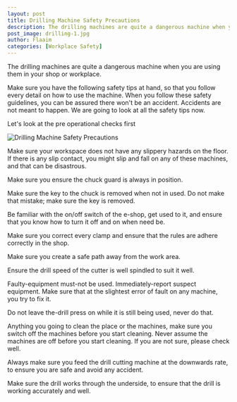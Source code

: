 ```yaml
---
layout: post
title: Drilling Machine Safety Precautions
description: The drilling machines are quite a dangerous machine when you are using them in your shop or workplace.
post_image: drilling-1.jpg
author: Flaaim
categories: [Workplace Safety]
---
```


The drilling machines are quite a dangerous machine when you are using them in your shop or workplace. 

Make sure you have the following safety tips at hand, so that you follow every detail on how to use the machine. When you follow these safety guidelines, you can be assured there won't be an accident. Accidents are not meant to happen. We are going to look at all the safety tips now.

Let's look at the pre operational checks first 
 
![Drilling Machine Safety Precautions](https://safetyworkblog.com/assets/drilling-1.jpg)

Make sure your workspace does not have any slippery hazards on the floor. If there is any slip contact, you might slip and fall on any of these machines, and that can be disastrous. 

Make sure you ensure the chuck guard is always in position. 

Make sure the key to the chuck is removed when not in used. Do not make that mistake; make sure the key is removed.

Be familiar with the on/off switch of the e-shop, get used to it, and ensure that you know how to turn it off and on when need be.

Make sure you correct every clamp and ensure that the rules are adhere correctly in the shop.

Make sure you create a safe path away from the work area.

Ensure the drill speed of the cutter is well spindled to suit it well.

Faulty-equipment must-not be used. Immediately-report suspect equipment. Make sure that at the slightest error of fault on any machine, you try to fix it. 

Do not leave the-drill press on while it is still being used, never do that.

Anything you going to clean the place or the machines, make sure you switch off the machines before you start cleaning. Never assume the machines are off before you start cleaning. If you are not sure, please check well. 

Always make sure you feed the drill cutting machine at the downwards rate, to ensure you are safe and avoid any accident. 

Make sure the drill works through the underside, to ensure that the drill is working accurately and well.
